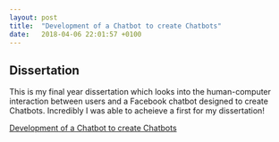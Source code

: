 ```yaml
---
layout: post
title:  "Development of a Chatbot to create Chatbots"
date:   2018-04-06 22:01:57 +0100
---
```


## Dissertation

This is my final year dissertation which looks into the human-computer interaction between users and a Facebook chatbot designed to create Chatbots. Incredibly I was able to acheieve a first for my dissertation!

[Development of a Chatbot to create Chatbots](/Final-Year-Dissertation.pdf)